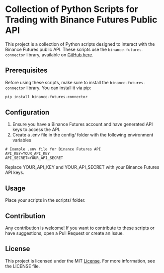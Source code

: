 # Collection of Python Scripts for Trading with Binance Futures Public API

This project is a collection of Python scripts designed to interact with the Binance Futures public API. These scripts use the `binance-futures-connector` library, available on [GitHub here](https://github.com/binance/binance-futures-connector-python/tree/main).

## Prerequisites

Before using these scripts, make sure to install the `binance-futures-connector` library. You can install it via pip:

```bash
pip install binance-futures-connector
```

## Configuration

1. Ensure you have a Binance Futures account and have generated API keys to access the API.
2. Create a .env file in the config/ folder with the following environment variables

```
# Example .env file for Binance Futures API
API_KEY=YOUR_API_KEY
API_SECRET=YOUR_API_SECRET
```

Replace YOUR_API_KEY and YOUR_API_SECRET with your Binance Futures API keys.

## Usage

Place your scripts in the scripts/ folder.

## Contribution

Any contribution is welcome! If you want to contribute to these scripts or have suggestions, open a Pull Request or create an Issue.

## License

This project is licensed under the MIT [License](LICENSE). For more information, see the LICENSE file.
